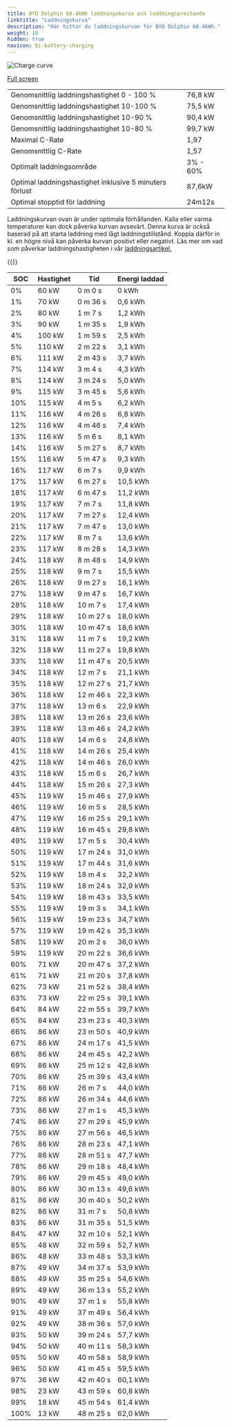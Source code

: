 ```yaml
---
title: BYD Dolphin 60.4kWh laddningskurva och laddningsprestanda
linktitle: "Laddningskurva"
description: "Här hittar du laddningskurvan för BYD Dolphin 60.4kWh."
weight: 10
hidden: true
navicon: bi-battery-charging
---
```

<!-- markdownlint-disable MD033 -->
<img src="../chargingcurve.svg" alt="Charge curve" class="img-fluid">

[Full screen](../chargingcurve.svg)


<table class="table table-striped">
<tbody>
<tr>
<td>Genomsnittlig laddningshastighet 0 - 100 %</td><td>76,8 kW</td>
</tr>
<tr>
<td>Genomsnittlig laddningshastighet 10-100 %</td><td>75,5 kW</td>
</tr>
<tr>
<td>Genomsnittlig laddningshastighet 10-90 %</td><td>90,4 kW</td>
</tr>
<tr>
<td>Genomsnittlig laddningshastighet 10-80 %</td><td>99,7 kW</td>
</tr>
<tr>
<td>Maximal C-Rate</td><td>1,97</td>
</tr>
<tr>
<td>Genomsnittlig C-Rate</td><td>1,57</td>
</tr>
<tr>
<td>Optimalt laddningsområde</td><td>3% - 60%</td>
</tr>
<tr>
<td>Optimal laddningshastighet inklusive 5 minuters förlust</td><td>87,6kW</td>
</tr>
<tr>
<td>Optimal stopptid för laddning</td><td>24m12s</td>
</tr>
</tbody>
</table>


Laddningskurvan ovan är under optimala förhållanden. Kalla eller varma temperaturer kan dock påverka kurvan avsevärt. Denna kurva är också baserad på att starta laddning med lågt laddningstillstånd. Koppla därför in kl. en högre nivå kan påverka kurvan positivt eller negativt. Läs mer om vad som påverkar laddningshastigheten i vår [laddningsartikel.](../../../../../technology/battery/charging/) 


{{<evkxdisplayaddarticle />}}
<table class="table table-striped">
<thead>
<tr><th>SOC</th><th>Hastighet</th><th>Tid</th><th>Energi laddad</th></tr>
</thead>
<tbody>
<tr>
<td>0%</td><td>60 kW</td><td> 0 m 0 s </td><td>0 kWh </td>
</tr>
<tr>
<td>1%</td><td>70 kW</td><td> 0 m 36 s </td><td>0,6 kWh </td>
</tr>
<tr>
<td>2%</td><td>80 kW</td><td> 1 m 7 s </td><td>1,2 kWh </td>
</tr>
<tr>
<td>3%</td><td>90 kW</td><td> 1 m 35 s </td><td>1,9 kWh </td>
</tr>
<tr>
<td>4%</td><td>100 kW</td><td> 1 m 59 s </td><td>2,5 kWh </td>
</tr>
<tr>
<td>5%</td><td>110 kW</td><td> 2 m 22 s </td><td>3,1 kWh </td>
</tr>
<tr>
<td>6%</td><td>111 kW</td><td> 2 m 43 s </td><td>3,7 kWh </td>
</tr>
<tr>
<td>7%</td><td>114 kW</td><td> 3 m 4 s </td><td>4,3 kWh </td>
</tr>
<tr>
<td>8%</td><td>114 kW</td><td> 3 m 24 s </td><td>5,0 kWh </td>
</tr>
<tr>
<td>9%</td><td>115 kW</td><td> 3 m 45 s </td><td>5,6 kWh </td>
</tr>
<tr>
<td>10%</td><td>115 kW</td><td> 4 m 5 s </td><td>6,2 kWh </td>
</tr>
<tr>
<td>11%</td><td>116 kW</td><td> 4 m 26 s </td><td>6,8 kWh </td>
</tr>
<tr>
<td>12%</td><td>116 kW</td><td> 4 m 46 s </td><td>7,4 kWh </td>
</tr>
<tr>
<td>13%</td><td>116 kW</td><td> 5 m 6 s </td><td>8,1 kWh </td>
</tr>
<tr>
<td>14%</td><td>116 kW</td><td> 5 m 27 s </td><td>8,7 kWh </td>
</tr>
<tr>
<td>15%</td><td>116 kW</td><td> 5 m 47 s </td><td>9,3 kWh </td>
</tr>
<tr>
<td>16%</td><td>117 kW</td><td> 6 m 7 s </td><td>9,9 kWh </td>
</tr>
<tr>
<td>17%</td><td>117 kW</td><td> 6 m 27 s </td><td>10,5 kWh </td>
</tr>
<tr>
<td>18%</td><td>117 kW</td><td> 6 m 47 s </td><td>11,2 kWh </td>
</tr>
<tr>
<td>19%</td><td>117 kW</td><td> 7 m 7 s </td><td>11,8 kWh </td>
</tr>
<tr>
<td>20%</td><td>117 kW</td><td> 7 m 27 s </td><td>12,4 kWh </td>
</tr>
<tr>
<td>21%</td><td>117 kW</td><td> 7 m 47 s </td><td>13,0 kWh </td>
</tr>
<tr>
<td>22%</td><td>117 kW</td><td> 8 m 7 s </td><td>13,6 kWh </td>
</tr>
<tr>
<td>23%</td><td>117 kW</td><td> 8 m 28 s </td><td>14,3 kWh </td>
</tr>
<tr>
<td>24%</td><td>118 kW</td><td> 8 m 48 s </td><td>14,9 kWh </td>
</tr>
<tr>
<td>25%</td><td>118 kW</td><td> 9 m 7 s </td><td>15,5 kWh </td>
</tr>
<tr>
<td>26%</td><td>118 kW</td><td> 9 m 27 s </td><td>16,1 kWh </td>
</tr>
<tr>
<td>27%</td><td>118 kW</td><td> 9 m 47 s </td><td>16,7 kWh </td>
</tr>
<tr>
<td>28%</td><td>118 kW</td><td> 10 m 7 s </td><td>17,4 kWh </td>
</tr>
<tr>
<td>29%</td><td>118 kW</td><td> 10 m 27 s </td><td>18,0 kWh </td>
</tr>
<tr>
<td>30%</td><td>118 kW</td><td> 10 m 47 s </td><td>18,6 kWh </td>
</tr>
<tr>
<td>31%</td><td>118 kW</td><td> 11 m 7 s </td><td>19,2 kWh </td>
</tr>
<tr>
<td>32%</td><td>118 kW</td><td> 11 m 27 s </td><td>19,8 kWh </td>
</tr>
<tr>
<td>33%</td><td>118 kW</td><td> 11 m 47 s </td><td>20,5 kWh </td>
</tr>
<tr>
<td>34%</td><td>118 kW</td><td> 12 m 7 s </td><td>21,1 kWh </td>
</tr>
<tr>
<td>35%</td><td>118 kW</td><td> 12 m 27 s </td><td>21,7 kWh </td>
</tr>
<tr>
<td>36%</td><td>118 kW</td><td> 12 m 46 s </td><td>22,3 kWh </td>
</tr>
<tr>
<td>37%</td><td>118 kW</td><td> 13 m 6 s </td><td>22,9 kWh </td>
</tr>
<tr>
<td>38%</td><td>118 kW</td><td> 13 m 26 s </td><td>23,6 kWh </td>
</tr>
<tr>
<td>39%</td><td>118 kW</td><td> 13 m 46 s </td><td>24,2 kWh </td>
</tr>
<tr>
<td>40%</td><td>118 kW</td><td> 14 m 6 s </td><td>24,8 kWh </td>
</tr>
<tr>
<td>41%</td><td>118 kW</td><td> 14 m 26 s </td><td>25,4 kWh </td>
</tr>
<tr>
<td>42%</td><td>118 kW</td><td> 14 m 46 s </td><td>26,0 kWh </td>
</tr>
<tr>
<td>43%</td><td>118 kW</td><td> 15 m 6 s </td><td>26,7 kWh </td>
</tr>
<tr>
<td>44%</td><td>118 kW</td><td> 15 m 26 s </td><td>27,3 kWh </td>
</tr>
<tr>
<td>45%</td><td>119 kW</td><td> 15 m 46 s </td><td>27,9 kWh </td>
</tr>
<tr>
<td>46%</td><td>119 kW</td><td> 16 m 5 s </td><td>28,5 kWh </td>
</tr>
<tr>
<td>47%</td><td>119 kW</td><td> 16 m 25 s </td><td>29,1 kWh </td>
</tr>
<tr>
<td>48%</td><td>119 kW</td><td> 16 m 45 s </td><td>29,8 kWh </td>
</tr>
<tr>
<td>49%</td><td>119 kW</td><td> 17 m 5 s </td><td>30,4 kWh </td>
</tr>
<tr>
<td>50%</td><td>119 kW</td><td> 17 m 24 s </td><td>31,0 kWh </td>
</tr>
<tr>
<td>51%</td><td>119 kW</td><td> 17 m 44 s </td><td>31,6 kWh </td>
</tr>
<tr>
<td>52%</td><td>119 kW</td><td> 18 m 4 s </td><td>32,2 kWh </td>
</tr>
<tr>
<td>53%</td><td>119 kW</td><td> 18 m 24 s </td><td>32,9 kWh </td>
</tr>
<tr>
<td>54%</td><td>119 kW</td><td> 18 m 43 s </td><td>33,5 kWh </td>
</tr>
<tr>
<td>55%</td><td>119 kW</td><td> 19 m 3 s </td><td>34,1 kWh </td>
</tr>
<tr>
<td>56%</td><td>119 kW</td><td> 19 m 23 s </td><td>34,7 kWh </td>
</tr>
<tr>
<td>57%</td><td>119 kW</td><td> 19 m 42 s </td><td>35,3 kWh </td>
</tr>
<tr>
<td>58%</td><td>119 kW</td><td> 20 m 2 s </td><td>36,0 kWh </td>
</tr>
<tr>
<td>59%</td><td>119 kW</td><td> 20 m 22 s </td><td>36,6 kWh </td>
</tr>
<tr>
<td>60%</td><td>71 kW</td><td> 20 m 47 s </td><td>37,2 kWh </td>
</tr>
<tr>
<td>61%</td><td>71 kW</td><td> 21 m 20 s </td><td>37,8 kWh </td>
</tr>
<tr>
<td>62%</td><td>73 kW</td><td> 21 m 52 s </td><td>38,4 kWh </td>
</tr>
<tr>
<td>63%</td><td>73 kW</td><td> 22 m 25 s </td><td>39,1 kWh </td>
</tr>
<tr>
<td>64%</td><td>84 kW</td><td> 22 m 55 s </td><td>39,7 kWh </td>
</tr>
<tr>
<td>65%</td><td>84 kW</td><td> 23 m 23 s </td><td>40,3 kWh </td>
</tr>
<tr>
<td>66%</td><td>86 kW</td><td> 23 m 50 s </td><td>40,9 kWh </td>
</tr>
<tr>
<td>67%</td><td>86 kW</td><td> 24 m 17 s </td><td>41,5 kWh </td>
</tr>
<tr>
<td>68%</td><td>86 kW</td><td> 24 m 45 s </td><td>42,2 kWh </td>
</tr>
<tr>
<td>69%</td><td>86 kW</td><td> 25 m 12 s </td><td>42,8 kWh </td>
</tr>
<tr>
<td>70%</td><td>86 kW</td><td> 25 m 39 s </td><td>43,4 kWh </td>
</tr>
<tr>
<td>71%</td><td>86 kW</td><td> 26 m 7 s </td><td>44,0 kWh </td>
</tr>
<tr>
<td>72%</td><td>86 kW</td><td> 26 m 34 s </td><td>44,6 kWh </td>
</tr>
<tr>
<td>73%</td><td>86 kW</td><td> 27 m 1 s </td><td>45,3 kWh </td>
</tr>
<tr>
<td>74%</td><td>86 kW</td><td> 27 m 29 s </td><td>45,9 kWh </td>
</tr>
<tr>
<td>75%</td><td>86 kW</td><td> 27 m 56 s </td><td>46,5 kWh </td>
</tr>
<tr>
<td>76%</td><td>86 kW</td><td> 28 m 23 s </td><td>47,1 kWh </td>
</tr>
<tr>
<td>77%</td><td>86 kW</td><td> 28 m 51 s </td><td>47,7 kWh </td>
</tr>
<tr>
<td>78%</td><td>86 kW</td><td> 29 m 18 s </td><td>48,4 kWh </td>
</tr>
<tr>
<td>79%</td><td>86 kW</td><td> 29 m 45 s </td><td>49,0 kWh </td>
</tr>
<tr>
<td>80%</td><td>86 kW</td><td> 30 m 13 s </td><td>49,6 kWh </td>
</tr>
<tr>
<td>81%</td><td>86 kW</td><td> 30 m 40 s </td><td>50,2 kWh </td>
</tr>
<tr>
<td>82%</td><td>86 kW</td><td> 31 m 7 s </td><td>50,8 kWh </td>
</tr>
<tr>
<td>83%</td><td>86 kW</td><td> 31 m 35 s </td><td>51,5 kWh </td>
</tr>
<tr>
<td>84%</td><td>47 kW</td><td> 32 m 10 s </td><td>52,1 kWh </td>
</tr>
<tr>
<td>85%</td><td>48 kW</td><td> 32 m 59 s </td><td>52,7 kWh </td>
</tr>
<tr>
<td>86%</td><td>48 kW</td><td> 33 m 48 s </td><td>53,3 kWh </td>
</tr>
<tr>
<td>87%</td><td>49 kW</td><td> 34 m 37 s </td><td>53,9 kWh </td>
</tr>
<tr>
<td>88%</td><td>49 kW</td><td> 35 m 25 s </td><td>54,6 kWh </td>
</tr>
<tr>
<td>89%</td><td>49 kW</td><td> 36 m 13 s </td><td>55,2 kWh </td>
</tr>
<tr>
<td>90%</td><td>49 kW</td><td> 37 m 1 s </td><td>55,8 kWh </td>
</tr>
<tr>
<td>91%</td><td>49 kW</td><td> 37 m 49 s </td><td>56,4 kWh </td>
</tr>
<tr>
<td>92%</td><td>49 kW</td><td> 38 m 36 s </td><td>57,0 kWh </td>
</tr>
<tr>
<td>93%</td><td>50 kW</td><td> 39 m 24 s </td><td>57,7 kWh </td>
</tr>
<tr>
<td>94%</td><td>50 kW</td><td> 40 m 11 s </td><td>58,3 kWh </td>
</tr>
<tr>
<td>95%</td><td>50 kW</td><td> 40 m 58 s </td><td>58,9 kWh </td>
</tr>
<tr>
<td>96%</td><td>50 kW</td><td> 41 m 45 s </td><td>59,5 kWh </td>
</tr>
<tr>
<td>97%</td><td>36 kW</td><td> 42 m 40 s </td><td>60,1 kWh </td>
</tr>
<tr>
<td>98%</td><td>23 kW</td><td> 43 m 59 s </td><td>60,8 kWh </td>
</tr>
<tr>
<td>99%</td><td>18 kW</td><td> 45 m 54 s </td><td>61,4 kWh </td>
</tr>
<tr>
<td>100%</td><td>13 kW</td><td> 48 m 25 s </td><td>62,0 kWh </td>
</tr>
</tbody>
</table>

